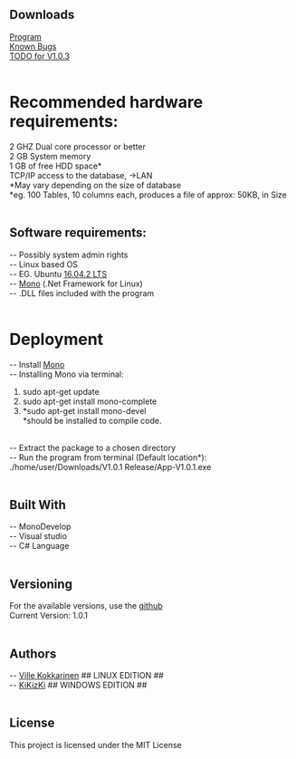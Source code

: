 ## Downloads
[Program](https://github.com/VilleKokkarinen/VilleKokkarinen.github.io/raw/master/V1.0.2%20release.zip)<br/>
[Known Bugs](https://github.com/VilleKokkarinen/VilleKokkarinen.github.io/blob/master/Known%20Bugs)<br/>
[TODO for V1.0.3](https://github.com/VilleKokkarinen/VilleKokkarinen.github.io/blob/master/TODO%20improvements)<br/>
<br/>
# Recommended hardware requirements:
2 GHZ Dual core processor or better<br/>
2 GB  System memory<br/>
1 GB  of free HDD space*<br/>
TCP/IP access to the database, ->LAN<br/>
*May vary depending on the size of database<br/>
*eg. 100 Tables, 10 columns each, produces a file of approx: 50KB, in Size<br/>
<br/>

## Software requirements:
-- Possibly system admin rights<br/>
-- Linux based OS<br/>
-- EG. Ubuntu [16.04.2 LTS](https://www.ubuntu.com/download)<br/>
-- [Mono](http://www.mono-project.com/) (.Net Framework for Linux)<br/>
-- .DLL files included with the program<br/>
<br/>
 
# Deployment
-- Install [Mono](Http://www.mono-project.com/docs/getting-started/install/linux/)<br/>
-- Installing Mono via terminal:  <br/>
  1. sudo apt-get update 
  2. sudo apt-get install mono-complete  
  3. *sudo apt-get install mono-devel<br/> 
 	  *should be installed to compile code.<br/>
    <br/>
 
-- Extract the package to a chosen directory<br/>
-- Run the program from terminal (Default location*):<br/>
./home/user/Downloads/V1.0.1 Release/App-V1.0.1.exe<br/>
<br/>
 
## Built With
-- MonoDevelop<br/>
-- Visual studio<br/>
-- C# Language<br/>
<br/>

## Versioning
For the available versions, use the [github](https://github.com/VilleKokkarinen/trusty-ubuntu.git)<br/>
Current Version: 1.0.1<br/>
 <br/>
## Authors
-- [Ville Kokkarinen](https://github.com/VilleKokkarinen) ## LINUX EDITION ##<br/>
-- [KiKizKi](https://github.com/kikizki) ## WINDOWS EDITION ##<br/>
<br/>
 
## License
This project is licensed under the MIT License<br/>
